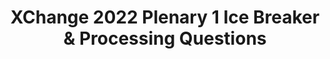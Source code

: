 ---
title: XChange 2022 Plenary 1 Ice Breaker & Processing Questions
redirect_to: https://docs.google.com/document/d/1RUzGt1kDOVSraDcCw-TWZfiLGQhuEpZ9G8yTB24gmTs/edit?usp=sharing
redirect_from: 
  - /XC22IB&BRQ
  - /xc22ib&brq
---